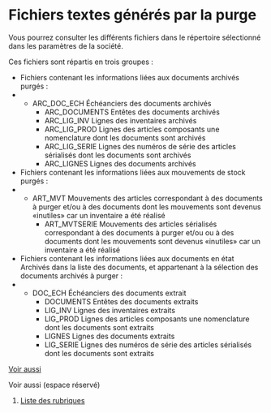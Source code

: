 # Fichiers textes générés par la purge


Vous pourrez consulter les différents fichiers dans le répertoire sélectionné 
 dans les paramètres de la société.


Ces fichiers sont répartis en trois groupes :


* Fichiers contenant 
 les informations liées aux documents archivés purgés :
* + ARC\_DOC\_ECH 
	 Échéanciers des documents archivés
	+ ARC\_DOCUMENTS 
	 Entêtes des documents archivés
	+ ARC\_LIG\_INV 
	 Lignes des inventaires archivés
	+ ARC\_LIG\_PROD 
	 Lignes des articles composants une nomenclature dont les documents 
	 sont archivés
	+ ARC\_LIG\_SERIE 
	 Lignes des numéros de série des articles sérialisés dont les documents 
	 sont archivés
	+ ARC\_LIGNES 
	 Lignes des documents archivés
* Fichiers contenant 
 les informations liées aux mouvements de stock purgés :
* + ART\_MVT Mouvements 
	 des articles correspondant à des documents à purger et/ou à des 
	 documents dont les mouvements sont devenus «inutiles» car un inventaire 
	 a été réalisé
	+ ART\_MVTSERIE 
	 Mouvements des articles sérialisés correspondant à des documents 
	 à purger et/ou ou à des documents dont 
	 les mouvements sont devenus «inutiles» car un inventaire a été 
	 réalisé
* Fichiers contenant 
 les informations liées aux documents en état Archivés dans la liste 
 des documents, et appartenant à la sélection des documents archivés 
 à purger :
* + DOC\_ECH Échéanciers 
	 des documents extrait
	+ DOCUMENTS Entêtes 
	 des documents extraits
	+ LIG\_INV Lignes 
	 des inventaires extraits
	+ LIG\_PROD Lignes 
	 des articles composants une nomenclature dont les documents sont 
	 extraits
	+ LIGNES Lignes des documents extraits
	+ LIG\_SERIE Lignes 
	 des numéros de série des articles sérialisés dont les documents 
	 sont extraits


[Voir aussi](javascript:RelatedTopic0.Click())


Voir aussi (espace réservé)
 

1. [Liste des rubriques](#)



